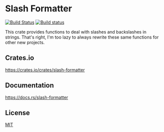 Slash Formatter
====================

[![Build Status](https://travis-ci.org/magiclen/slash-formatter.svg?branch=master)](https://travis-ci.org/magiclen/slash-formatter)
[![Build status](https://ci.appveyor.com/api/projects/status/is53abe5djjlqpnt/branch/master?svg=true)](https://ci.appveyor.com/project/magiclen/slash-formatter/branch/master)


This crate provides functions to deal with slashes and backslashes in strings. That's right, I'm too lazy to always rewrite these same functions for other new projects.

## Crates.io

https://crates.io/crates/slash-formatter

## Documentation

https://docs.rs/slash-formatter

## License

[MIT](LICENSE)